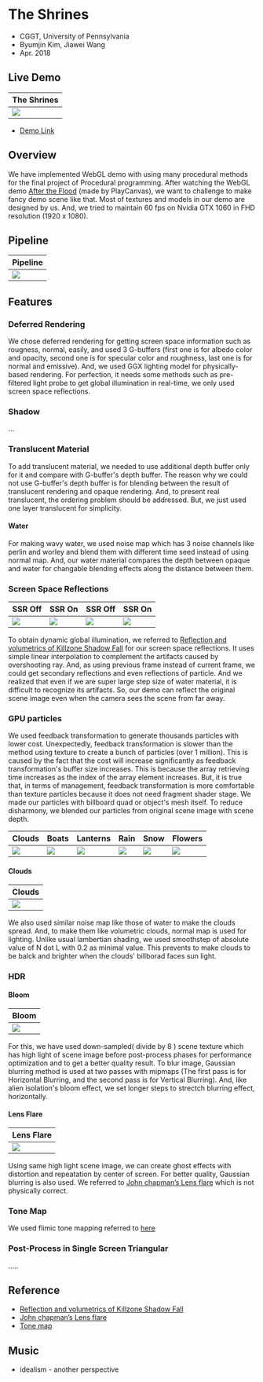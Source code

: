 # The Shrines
* CGGT, University of Pennsylvania
* Byumjin Kim, Jiawei Wang
* Apr. 2018

## Live Demo

| The Shrines |
|---|
|[![](imgs/main.png)](https://byumjin.github.io/The-Shrines/)|

* [Demo Link](https://byumjin.github.io/The-Shrines/)

## Overview

We have implemented WebGL demo with using many procedural methods for the final project of Procedural programming. After watching the WebGL demo [After the Flood](https://playcanv.as/e/p/44MRmJRU/) (made by PlayCanvas), we want to challenge to make fancy demo scene like that. Most of textures and models in our demo are designed by us. And, we tried to maintain 60 fps on Nvidia GTX 1060 in FHD resolution (1920 x 1080).


## Pipeline

| Pipeline |
|---|
|![](imgs/Pipeline.png)|


## Features

### Deferred Rendering

We chose deferred rendering for getting screen space information such as rougness, normal, easily, and used 3 G-buffers (first one is for albedo color and opacity, second one is for specular color and roughness, last one is for normal and emissive). And, we used GGX lighting model for physically-based rendering. For perfection, it needs some methods such as pre-filtered light probe to get global illumination in real-time, we only used screen space reflections.

### Shadow
...


### Translucent Material

To add translucent material, we needed to use additional depth buffer only for it and compare with G-buffer's depth buffer. The reason why we could not use G-buffer's depth buffer is for blending between the result of translucent rendering and opaque rendering. And, to present real translucent, the ordering problem should be addressed. But, we just used one layer translucent for simplicity.


#### Water

For making wavy water, we used noise map which has 3 noise channels like perlin and worley and blend them with different time seed instead of using normal map. And, our water material compares the depth between opaque and water for changable blending effects along the distance between them.


### Screen Space Reflections

| SSR Off | SSR On | SSR Off | SSR On |
|---|---|---|---|
|![](imgs/SSR_Off01.png)|![](imgs/SSR_On01.png)|![](imgs/SSR_Off02.png)|![](imgs/SSR_On02.png)|

To obtain dynamic global illumination, we referred to [Reflection and volumetrics of Killzone Shadow Fall](http://advances.realtimerendering.com/s2014/valient/Valient_Siggraph14_Killzone.pptx) for our screen space reflections. It uses simple linear interpolation to complement the artifacts caused by overshooting ray. And, as using previous frame instead of current frame, we could get secondary reflections and even reflections of particle. And we realized that even if we are super large step size of water material, it is difficult to recognize its artifacts. So, our demo can reflect the original scene image even when the camera sees the scene from far away.


### GPU particles

We used feedback transformation to generate thousands particles with lower cost. Unexpectedly, feedback transformation is slower than the method using texture to create a bunch of particles (over 1 million). This is caused by the fact that the cost will increase significantly as feedback transformation's buffer size increases. This is because the array retrieving time increases as the index of the array element increases. But, it is true that, in terms of management, feedback transformation is more comfortable than texture particles because it does not need fragment shader stage.
We made our particles with billboard quad or object's mesh itself. To reduce disharmony, we blended our particles from original scene image with scene depth.

| Clouds | Boats | Lanterns | Rain | Snow | Flowers |
|---|---|---|---|---|---|
|![](imgs/p_clouds.png)|![](imgs/boats.png)|![](imgs/lantern.png)|![](imgs/rain.png)|![](imgs/snow.png)|![](imgs/flowers.png)|

#### Clouds

| Clouds |
|---|
|![](imgs/Clouds.png)|

We also used similar noise map like those of water to make the clouds spread. And, to make them like volumetric clouds, normal map is used for lighting. Unlike usual lambertian shading, we used smoothstep of absolute value of N dot L with 0.2 as minimal value. This prevents to make clouds to be balck and brighter when the clouds' billborad faces sun light. 


### HDR

#### Bloom

| Bloom |
|---|
|![](imgs/Bloom.png)|

For this, we have used down-sampled( divide by 8 ) scene texture which has high light of scene image before post-process phases for performance optimization and to get a better quality result. To blur image, Gaussian blurring method is used at two passes with mipmaps (The first pass is for Horizontal Blurring, and the second pass is for Vertical Blurring). And, like alien isolation's bloom effect, we set longer steps to strectch blurring effect, horizontally.

#### Lens Flare

| Lens Flare |
|---|
|![](imgs/LensFlare.png)|

Using same high light scene image, we can create ghost effects with distortion and repeatation by center of screen. For better quality, Gaussian blurring is also used. We referred to [John chapman’s Lens flare](http://john-chapman-graphics.blogspot.com/2013/02/pseudo-lens-flare.html) which is not physically correct.

### Tone Map

We used flimic tone mapping referred to [here](https://www.shadertoy.com/view/lslGzl)

### Post-Process in Single Screen Triangular

.....



## Reference

- [Reflection and volumetrics of Killzone Shadow Fall](http://advances.realtimerendering.com/s2014/valient/Valient_Siggraph14_Killzone.pptx)
- [John chapman’s Lens flare](http://john-chapman-graphics.blogspot.com/2013/02/pseudo-lens-flare.html)
- [Tone map](https://www.shadertoy.com/view/lslGzl)


## Music

- idealism - another perspective

